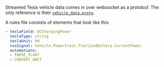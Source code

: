 Streamed Tesla vehicle data comes in over websocket as a protobuf. The only reference is their [`vehicle_data.proto`](https://github.com/teslamotors/fleet-telemetry/blob/main/protos/vehicle_data.proto).

A rules file consists of elements that look like this

```yaml
- teslaField: DCChargingPower
  teslaType: string
  teslaUnit: kW
  vssSignal: Vehicle.Powertrain.TractionBattery.CurrentPower
  automations:
  - PARSE_FLOAT
  - CONVERT_UNIT
```
